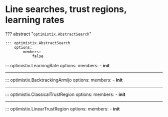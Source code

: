 # Line searches, trust regions, learning rates

??? abstract "`optimistix.AbstractSearch`"

    ::: optimistix.AbstractSearch
        options:
            members:
                false

::: optimistix.LearningRate
    options:
        members:
            - __init__

---

::: optimistix.BacktrackingArmijo
    options:
        members:
            - __init__

---

::: optimistix.ClassicalTrustRegion
    options:
        members:
            - __init__

---

::: optimistix.LinearTrustRegion
    options:
        members:
            - __init__
